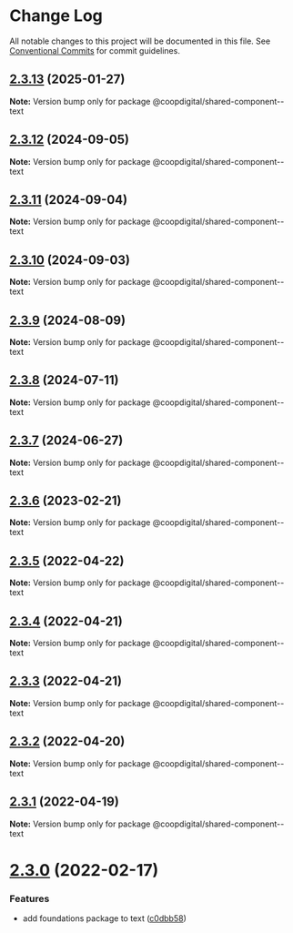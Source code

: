 # Change Log

All notable changes to this project will be documented in this file.
See [Conventional Commits](https://conventionalcommits.org) for commit guidelines.

## [2.3.13](https://github.com/coopdigital/coop-frontend/compare/@coopdigital/shared-component--text@2.3.12...@coopdigital/shared-component--text@2.3.13) (2025-01-27)

**Note:** Version bump only for package @coopdigital/shared-component--text





## [2.3.12](https://github.com/coopdigital/coop-frontend/compare/@coopdigital/shared-component--text@2.3.11...@coopdigital/shared-component--text@2.3.12) (2024-09-05)

**Note:** Version bump only for package @coopdigital/shared-component--text





## [2.3.11](https://github.com/coopdigital/coop-frontend/compare/@coopdigital/shared-component--text@2.3.10...@coopdigital/shared-component--text@2.3.11) (2024-09-04)

**Note:** Version bump only for package @coopdigital/shared-component--text





## [2.3.10](https://github.com/coopdigital/coop-frontend/compare/@coopdigital/shared-component--text@2.3.9...@coopdigital/shared-component--text@2.3.10) (2024-09-03)

**Note:** Version bump only for package @coopdigital/shared-component--text





## [2.3.9](https://github.com/coopdigital/coop-frontend/compare/@coopdigital/shared-component--text@2.3.8...@coopdigital/shared-component--text@2.3.9) (2024-08-09)

**Note:** Version bump only for package @coopdigital/shared-component--text





## [2.3.8](https://github.com/coopdigital/coop-frontend/compare/@coopdigital/shared-component--text@2.3.7...@coopdigital/shared-component--text@2.3.8) (2024-07-11)

**Note:** Version bump only for package @coopdigital/shared-component--text





## [2.3.7](https://github.com/coopdigital/coop-frontend/compare/@coopdigital/shared-component--text@2.3.6...@coopdigital/shared-component--text@2.3.7) (2024-06-27)

**Note:** Version bump only for package @coopdigital/shared-component--text





## [2.3.6](https://github.com/coopdigital/coop-frontend/compare/@coopdigital/shared-component--text@2.3.5...@coopdigital/shared-component--text@2.3.6) (2023-02-21)

**Note:** Version bump only for package @coopdigital/shared-component--text





## [2.3.5](https://github.com/coopdigital/coop-frontend/compare/@coopdigital/shared-component--text@2.3.4...@coopdigital/shared-component--text@2.3.5) (2022-04-22)

**Note:** Version bump only for package @coopdigital/shared-component--text





## [2.3.4](https://github.com/coopdigital/coop-frontend/compare/@coopdigital/shared-component--text@2.3.3...@coopdigital/shared-component--text@2.3.4) (2022-04-21)

**Note:** Version bump only for package @coopdigital/shared-component--text





## [2.3.3](https://github.com/coopdigital/coop-frontend/compare/@coopdigital/shared-component--text@2.3.2...@coopdigital/shared-component--text@2.3.3) (2022-04-21)

**Note:** Version bump only for package @coopdigital/shared-component--text





## [2.3.2](https://github.com/coopdigital/coop-frontend/compare/@coopdigital/shared-component--text@2.3.1...@coopdigital/shared-component--text@2.3.2) (2022-04-20)

**Note:** Version bump only for package @coopdigital/shared-component--text





## [2.3.1](https://github.com/coopdigital/coop-frontend/compare/@coopdigital/shared-component--text@2.3.0...@coopdigital/shared-component--text@2.3.1) (2022-04-19)

**Note:** Version bump only for package @coopdigital/shared-component--text





# [2.3.0](https://github.com/coopdigital/coop-frontend/compare/@coopdigital/shared-component--text@2.2.7...@coopdigital/shared-component--text@2.3.0) (2022-02-17)


### Features

* add foundations package to text ([c0dbb58](https://github.com/coopdigital/coop-frontend/commit/c0dbb58b79dc92b4362c61dbdda437a7eb4cfb9b))
